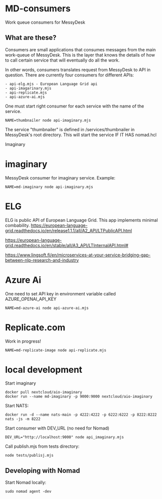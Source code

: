 # MD-consumers
Work queue consumers for MessyDesk

## What are these?

Consumers are small applications that consumes messages from the main work-queue of MessyDesk. This is the layer that knows the details of how to call certain service that will eventually do all the work. 

In other words, consumers translates request from MessyDesk to API in question. There are currently four consumers for different APIs:

    - api-elg.mjs - European Language Grid api 
    - api-imagarinary.mjs  
    - api-replicate.mjs
    - api-azure-ai.mjs

One must start right consumer for each service with the name of the service.

	NAME=thumbnailer node api-imaginary.mjs

The service "thumbnailer" is defined in /services/thumbnailer in MessyDesk's root directory.
This will start the service IF IT HAS nomad.hcl


Imaginary


# imaginary

MessyDesk consumer for imaginary service.
Example:

	NAME=md-imaginary node api-imaginary.mjs


# ELG

ELG is public API of European Language Grid. This app implements minimal combability.
https://european-language-grid.readthedocs.io/en/release1.1.1/all/A2_API/LTPublicAPI.html

https://european-language-grid.readthedocs.io/en/stable/all/A3_API/LTInternalAPI.html#

https://www.lingsoft.fi/en/microservices-at-your-service-bridging-gap-between-nlp-research-and-industry



# Azure Ai

One need to set API key in environment variable called AZURE_OPENAI_API_KEY

	NAME=md-azure-ai node api-azure-ai.mjs


# Replicate.com

Work in progress!

	NAME=md-replicate-image node api-replicate.mjs


# local development


Start imaginary

    docker pull nextcloud/aio-imaginary
    docker run --name md-imaginary -p 9000:9000 nextcloud/aio-imaginary 


Start NATS:

    docker run -d --name nats-main -p 4222:4222 -p 6222:6222 -p 8222:8222 nats -js -m 8222


Start consumer with DEV_URL (no need for Nomad)

    DEV_URL="http://localhost:9000" node api_imaginary.mjs

Call publish.mjs from tests directory:

    node tests/publisj.mjs


## Developing with Nomad

Start Nomad locally:

    sudo nomad agent -dev 

